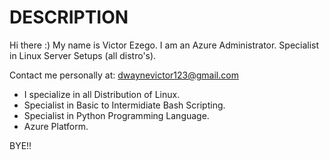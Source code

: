 # DESCRIPTION

Hi there :)
My name is Victor Ezego. I am an Azure Administrator.
Specialist in Linux Server Setups (all distro's).

Contact me personally at: dwaynevictor123@gmail.com
  -  I specialize in all Distribution of Linux.
  -  Specialist in Basic to Intermidiate Bash Scripting.
  -  Specialist in Python Programming Language.
  -  Azure Platform.


BYE!!
